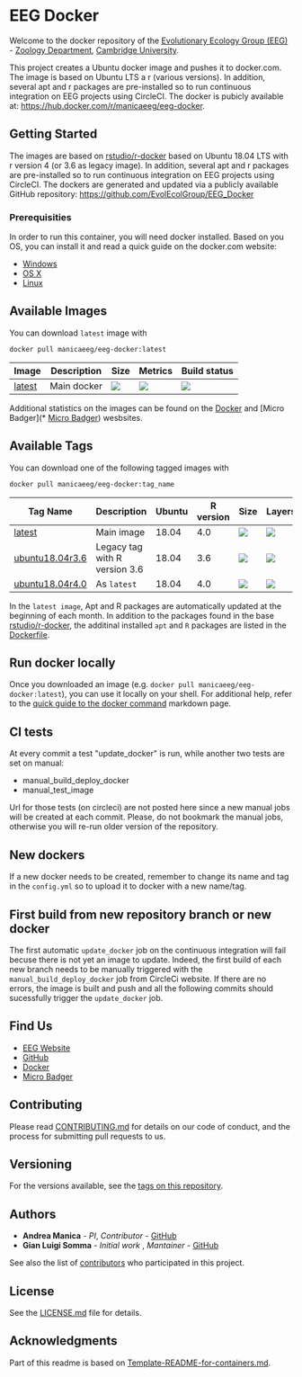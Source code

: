 # EEG Docker

Welcome to the docker repository of the [Evolutionary Ecology Group (EEG)](http://www.eeg.zoo.cam.ac.uk/) - [Zoology Department](http://www.zoo.cam.ac.uk), [Cambridge University](http://www.cam.ac.uk).

This project creates a Ubuntu docker image and pushes it to docker.com.
The image is based on Ubuntu LTS a r (various versions). In addition, several apt and r packages are pre-installed so to run continuous integration on EEG projects using CircleCI. 
The docker is pubicly available at: https://hub.docker.com/r/manicaeeg/eeg-docker. 

## Getting Started

The images are based on [rstudio/r-docker](https://github.com/rstudio/r-docker) based on Ubuntu 18.04 LTS with r version 4 (or 3.6 as legacy image). In addition, several apt and r packages are pre-installed so to run continuous integration on EEG projects using CircleCI. The dockers are generated and updated via a publicly available GitHub repository: https://github.com/EvolEcolGroup/EEG_Docker


### Prerequisities

In order to run this container, you will need docker installed. Based on you OS, you can install it and read a quick guide on the docker.com website:

* [Windows](https://docs.docker.com/windows/started)
* [OS X](https://docs.docker.com/mac/started/)
* [Linux](https://docs.docker.com/linux/started/)

[comment]: <> (### Usage)
[comment]: <> (#### Container Parameters #### Environment Variables #### Volumes #### Useful File Locations)

## Available Images 

You can download `latest` image with

```docker pull manicaeeg/eeg-docker:latest```

Image            | Description                               | Size   | Metrics | Build status 
---------------- | ----------------------------------------- | ------ | ------- | --------------
[latest](https://hub.docker.com/repository/docker/manicaeeg/eeg-docker/) | Main docker | ![](https://img.shields.io/docker/image-size/manicaeeg/eeg-docker/latest?style=plastic) | ![](https://img.shields.io/docker/pulls/manicaeeg/eeg-docker?style=plastic) | ![](https://img.shields.io/docker/automated/manicaeeg/eeg-docker?style=plastic)

Additional statistics on the images can be found on the [Docker](https://hub.docker.com/r/manicaeeg/eeg-docker) and [Micro Badger](* [Micro Badger](https://microbadger.com/images/manicaeeg/eeg-docker)) wesbsites.

## Available Tags

You can download one of the following tagged images with

```docker pull manicaeeg/eeg-docker:tag_name```

Tag Name        | Description                               |Ubuntu | R version | Size   | Layers
---------------- | ----------------------------------------- | -------- | ------| ------- | ------- 
[latest](https://hub.docker.com/repository/docker/manicaeeg/eeg-docker/) | Main image | 18.04 | 4.0 |![](https://img.shields.io/docker/image-size/manicaeeg/eeg-docker/latest?style=plastic) | ![](https://img.shields.io/microbadger/layers/manicaeeg/eeg-docker/latest?style=plastic) 
[ubuntu18.04r3.6](https://hub.docker.com/repository/docker/manicaeeg/eeg-docker/) | Legacy tag with R version 3.6 | 18.04 | 3.6 | ![](https://img.shields.io/docker/image-size/manicaeeg/eeg-docker/ubuntu18.04r3.6?style=plastic) | ![](https://img.shields.io/microbadger/layers/manicaeeg/eeg-docker/ubuntu18.04r3.6?style=plastic)
[ubuntu18.04r4.0](https://hub.docker.com/repository/docker/manicaeeg/eeg-docker/) | As `latest` | 18.04 | 4.0 |![](https://img.shields.io/docker/image-size/manicaeeg/eeg-docker/ubuntu18.04r4.0?style=plastic) | ![](https://img.shields.io/microbadger/layers/manicaeeg/eeg-docker/ubuntu18.04r4.0?style=plastic) 


[comment]: <> (## Built With)
[comment]: <> (List the software and the version numbers that are in this container v0.3.2)

In the `latest image`, Apt and R packages are automatically updated at the beginning of each month.
In addition to the packages found in the base [rstudio/r-docker](https://github.com/rstudio/r-docker), the additinal installed `apt` and `R` packages are listed in the [Dockerfile](https://github.com/EvolEcolGroup/EEG_Docker/blob/master/Dockerfile).

## Run docker locally

Once you downloaded an image (e.g. `docker pull manicaeeg/eeg-docker:latest`), you can use it locally on your shell.
For additional help, refer to the [quick guide to the docker command](Docker-quick-guide.md) markdown page.

## CI tests 

At every commit a test "update_docker" is run, while another two tests are set on manual:
- manual_build_deploy_docker
- manual_test_image

Url for those tests (on circleci) are not posted here since a new manual jobs will be created at each commit. Please, do not bookmark the manual jobs, otherwise you will re-run older version of the repository.

## New dockers

If a new docker needs to be created, remember to change its name and tag in the `config.yml` so to upload it to docker with a new name/tag.

## First build from new repository branch or new docker 
The first automatic `update_docker` job on the continuous integration will fail becuse there is not yet an image to update.
Indeed, the first build of each new branch needs to be manually triggered with the `manual_build_deploy_docker` job from CircleCi website. If there are no errors, the image is built and push and all the following commits should sucessfully trigger the `update_docker` job.

## Find Us

* [EEG Website](http://www.eeg.zoo.cam.ac.uk/)
* [GitHub](https://github.com/EvolEcolGroup/EEG_Docker)
* [Docker](https://hub.docker.com/r/manicaeeg/eeg-docker)
* [Micro Badger](https://microbadger.com/images/manicaeeg/eeg-docker)

## Contributing

Please read [CONTRIBUTING.md](https://github.com/EvolEcolGroup/EEG_Docker/CONTRIBUTING.md) for details on our code of conduct, and the process for submitting pull requests to us.

## Versioning

For the versions available, see the [tags on this repository](https://github.com/EvolEcolGroup/EEG_Docker/tags). 

## Authors

* **Andrea Manica** - *PI*, *Contributor* - [GitHub](https://github.com/dramanica)
* **Gian Luigi Somma** - *Initial work* , *Mantainer* - [GitHub](https://github.com/orion434)

See also the list of [contributors](https://github.com/EvolEcolGroup/EEG_Docker/graphs/contributors) who 
participated in this project.

## License

[comment]: <> (This project is licensed under the MIT License - )
See the [LICENSE.md](https://github.com/EvolEcolGroup/EEG_Docker/LICENSE.md) file for details.

## Acknowledgments

Part of this readme is based on [Template-README-for-containers.md](https://gist.github.com/PurpleBooth/ea518ae68a49029bae95#file-template-readme-for-containers-md).
